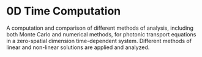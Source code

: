 # 0D Time Computation

A computation and comparison of different methods of analysis, including both Monte Carlo and numerical methods, for photonic transport equations in a zero-spatial dimension time-dependent system. Different methods of linear and non-linear solutions are applied and analyzed.
